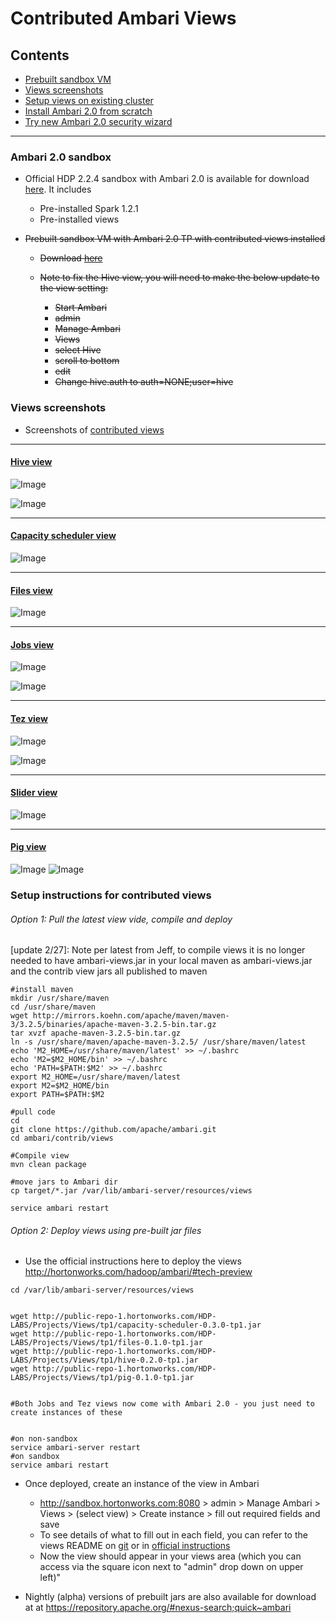 # Contributed Ambari Views 

## Contents
  - [Prebuilt sandbox VM](https://github.com/abajwa-hw/ambari-workshops/blob/master/contributed-views.md#ambari-20-sandbox)
  - [Views screenshots](https://github.com/abajwa-hw/ambari-workshops/blob/master/contributed-views.md#views-screenshots)
  - [Setup views on existing cluster](https://github.com/abajwa-hw/ambari-workshops/blob/master/contributed-views.md#setup-instructions-for-contributed-views)
  - [Install Ambari 2.0 from scratch](https://github.com/abajwa-hw/security-workshops/blob/master/Setup-kerberos-Ambari.md)
  - [Try new Ambari 2.0 security wizard](https://github.com/abajwa-hw/security-workshops/blob/master/Setup-kerberos-Ambari.md#run-ambari-security-wizard)

---------------
  
### Ambari 2.0 sandbox
- Official HDP 2.2.4 sandbox with Ambari 2.0 is available for download [here](http://hortonworks.com/products/hortonworks-sandbox/#install). It includes
	- Pre-installed Spark 1.2.1
	- Pre-installed views

- ~~Prebuilt sandbox VM with Ambari 2.0 TP with contributed views installed~~

  - ~~Download [here](https://www.dropbox.com/s/filhqw11psth6tq/Hortonworks_2.2_Ambari2.0.ova?dl=0)~~

  - ~~Note to fix the Hive view, you will need to make the below update to the view setting:~~
    - ~~Start Ambari~~
    - ~~admin~~
    - ~~Manage Ambari~~
    - ~~Views~~
    - ~~select Hive~~
    - ~~scroll to bottom~~
    - ~~edit~~
    - ~~Change hive.auth to auth=NONE;user=hive~~


       

### Views screenshots

- Screenshots of [contributed views](https://github.com/apache/ambari/tree/trunk/contrib/views)

---------------------

#### [Hive view](https://github.com/apache/ambari/tree/trunk/contrib/views/hive)

![Image](../master/screenshots/hive-view.png?raw=true)

![Image](../master/screenshots/hive-view-tez.png?raw=true)

---------------------

#### [Capacity scheduler view](https://github.com/apache/ambari/tree/trunk/contrib/views/capacity-scheduler)

![Image](../master/screenshots/Capacity-scheduler-view.png?raw=true)

---------------------

#### [Files view](https://github.com/apache/ambari/tree/trunk/contrib/views/files)

![Image](../master/screenshots/Files-view.png?raw=true)


---------------------

#### [Jobs view](https://github.com/apache/ambari/tree/trunk/contrib/views/jobs)

![Image](../master/screenshots/Jobs-view.png?raw=true)

![Image](../master/screenshots/Jobs-view2.png?raw=true)

---------------------

#### [Tez view](https://github.com/apache/ambari/tree/trunk/contrib/views/tez)

![Image](../master/screenshots/Tez-view.png?raw=true)

![Image](../master/screenshots/Tez-view2.png?raw=true)

---------------------

#### [Slider view](https://github.com/apache/ambari/tree/trunk/contrib/views/slider)

![Image](../master/screenshots/slider-view.png?raw=true)


---------------------

#### [Pig view](https://github.com/apache/ambari/tree/trunk/contrib/views/pig)

![Image](../master/screenshots/pig-view1.png?raw=true)
![Image](../master/screenshots/pig-view2.png?raw=true)


### Setup instructions for contributed views

###### Option 1: Pull the latest view vide, compile and deploy

[update 2/27]: Note per latest from Jeff, to compile views it is no longer needed to have ambari-views.jar in your local maven as ambari-views.jar and the contrib view jars all published to maven

```
#install maven
mkdir /usr/share/maven
cd /usr/share/maven
wget http://mirrors.koehn.com/apache/maven/maven-3/3.2.5/binaries/apache-maven-3.2.5-bin.tar.gz
tar xvzf apache-maven-3.2.5-bin.tar.gz
ln -s /usr/share/maven/apache-maven-3.2.5/ /usr/share/maven/latest
echo 'M2_HOME=/usr/share/maven/latest' >> ~/.bashrc
echo 'M2=$M2_HOME/bin' >> ~/.bashrc
echo 'PATH=$PATH:$M2' >> ~/.bashrc
export M2_HOME=/usr/share/maven/latest
export M2=$M2_HOME/bin
export PATH=$PATH:$M2

#pull code
cd
git clone https://github.com/apache/ambari.git
cd ambari/contrib/views

#Compile view
mvn clean package

#move jars to Ambari dir
cp target/*.jar /var/lib/ambari-server/resources/views

service ambari restart

```

###### Option 2: Deploy views using pre-built jar files

- Use the official instructions here to deploy the views
http://hortonworks.com/hadoop/ambari/#tech-preview

```
cd /var/lib/ambari-server/resources/views


wget http://public-repo-1.hortonworks.com/HDP-LABS/Projects/Views/tp1/capacity-scheduler-0.3.0-tp1.jar
wget http://public-repo-1.hortonworks.com/HDP-LABS/Projects/Views/tp1/files-0.1.0-tp1.jar
wget http://public-repo-1.hortonworks.com/HDP-LABS/Projects/Views/tp1/hive-0.2.0-tp1.jar
wget http://public-repo-1.hortonworks.com/HDP-LABS/Projects/Views/tp1/pig-0.1.0-tp1.jar


#Both Jobs and Tez views now come with Ambari 2.0 - you just need to create instances of these 


#on non-sandbox
service ambari-server restart
#on sandbox
service ambari restart
```

- Once deployed, create an instance of the view in Ambari
  - http://sandbox.hortonworks.com:8080 > admin > Manage Ambari > Views > (select view) > Create instance > fill out required fields and save
  - To see details of what to fill out in each field, you can refer to the views README on [git](https://github.com/apache/ambari/tree/trunk/contrib/views) or in [official instructions](http://hortonworks.com/hadoop/ambari/#tech-preview)
  - Now the view should appear in your views area (which you can access via the square icon next to "admin" drop down on upper left)"
  
- Nightly (alpha) versions of prebuilt jars are also available for download at at https://repository.apache.org/#nexus-search;quick~ambari  
